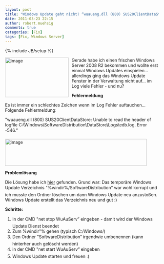 ```yaml
---
layout: post
title: "Windows Update geht nicht? “wuaueng.dll (800) SUS20ClientDataStore: Unable to read the header of logfile”"
date: 2011-03-23 22:15
author: robert.muehsig
comments: true
categories: [Fix]
tags: [Fix, Windows Server]
---
```

{% include JB/setup %}
<p><a href="{{BASE_PATH}}/assets/wp-images/image1215.png"><img style="border-bottom: 0px; border-left: 0px; margin: 0px 10px 0px 0px; display: inline; border-top: 0px; border-right: 0px" title="image" border="0" alt="image" align="left" src="{{BASE_PATH}}/assets/wp-images/image_thumb395.png" width="208" height="130" /></a> </p>  <p>Gerade habe ich einen frischen Windows Server 2008 R2 bekommen und wollte erst einmal Windows Updates einspielen... allerdings ging das Windows Update Fenster in der Verwaltung nicht auf... im Log viele Fehler - und nu?</p> <!--more-->  <p><strong>Fehlermeldung</strong></p>  <p>Es ist immer ein schlechtes Zeichen wenn im Log Fehler auftauchen... Folgende Fehlermeldung:</p>  <p>"wuaueng.dll (800) SUS20ClientDataStore: Unable to read the header of logfile C:\Windows\SoftwareDistribution\DataStore\Logs\edb.log. Error -546.” </p>  <p><a href="{{BASE_PATH}}/assets/wp-images/image1216.png"><img style="border-bottom: 0px; border-left: 0px; display: inline; border-top: 0px; border-right: 0px" title="image" border="0" alt="image" src="{{BASE_PATH}}/assets/wp-images/image_thumb396.png" width="464" height="88" /></a> </p>  <p><strong>Problemlösung</strong></p>  <p>Die Lösung habe ich <a href="http://answers.microsoft.com/en-us/windows/forum/windows_other-windows_update/fresh-windows-7-installation-windows-update-error/16a05548-6f6c-4d86-b5cb-f8abae5afe58">hier</a> gefunden. Grund war: Das temporäre Windows Update Verzeichnis "%windir%/SoftwareDistribution” war wohl korrupt und ich musste den Ordner löschen um dann Windows Update neu anzustoßen. Windows Update erstellt das Verzeichnis neu und gut :)</p>  <p><strong>Schritte:</strong></p>  <ol>   <li>In der CMD "net stop WuAuServ” eingeben - damit wird der Windows Update Dienst beendet</li>    <li>Zum %windir&quot;% gehen (typisch C:/Windows/) </li>    <li>Den Ordner "SoftwareDistribution” irgendwie umbenennen (kann hinterher auch gelöscht werden)</li>    <li>in der CMD "net start WuAuServ” eingeben</li>    <li>Windows Update starten und freuen :)</li> </ol>
